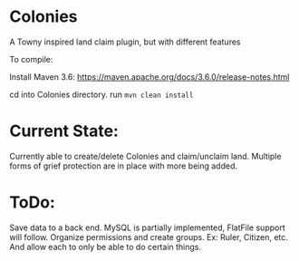 # Colonies
A Towny inspired land claim plugin, but with different features

To compile:

Install Maven 3.6: https://maven.apache.org/docs/3.6.0/release-notes.html

cd into Colonies directory. run `mvn clean install`


# Current State:

Currently able to create/delete Colonies and claim/unclaim land.
Multiple forms of grief protection are in place with more being added.

# ToDo:

Save data to a back end. MySQL is partially implemented, FlatFile support will follow.
Organize permissions and create groups. Ex: Ruler, Citizen, etc. And allow each to only be able to do certain things.
